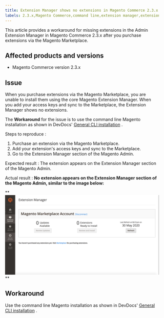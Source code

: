 ```yaml
---
title: Extension Manager shows no extensions in Magento Commerce 2.3.x
labels: 2.3.x,Magento Commerce,command line,extension manager,extensions,known issues,marketplace
---
```


This article provides a workaround for missing extensions in the Admin Extension Manager in Magento Commerce 2.3.x after you purchase extensions via the Magento Marketplace.

## Affected products and versions

* Magento Commerce version 2.3.x

## Issue

When you purchase extensions via the Magento Marketplace, you are unable to install them using the core Magento Extension Manager. When you add your access keys and sync to the Marketplace, the Extension Manager shows no extensions.

The **Workaround** for the issue is to use the command line Magento installation as shown in DevDocs' [General CLI installation](https://devdocs.magento.com/extensions/install/) .

 <span class="wysiwyg-underline">Steps to reproduce</span> :

1. Purchase an extension via the Magento Marketplace.
1. Add your extension's access keys and sync to the Marketplace.
1. Go to the Extension Manager section of the Magento Admin.

 <span class="wysiwyg-underline">Expected result</span> : The extension appears on the Extension Manager section of the Magento Admin.

 <span class="wysiwyg-underline">Actual result</span> : **No extension appears on the Extension Manager section of the Magento Admin, similar to the image below:** 

 **
![KB-607_Image_1.png](assets/KB-607_Image_1.png)** 

## Workaround

Use the command line Magento installation as shown in DevDocs' [General CLI installation](https://devdocs.magento.com/extensions/install/) .